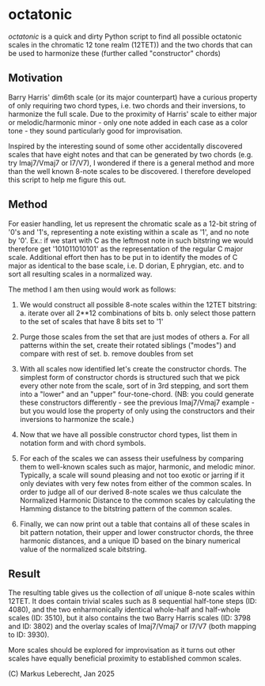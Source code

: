 # octatonic

_octatonic_ is a quick and dirty Python script to find all possible octatonic scales in the chromatic 12 tone realm (12TET)) and the two chords that can be used to harmonize these (further called "constructor" chords)

## Motivation
Barry Harris' dim6th scale (or its major counterpart) have a curious property of only requiring two chord types, i.e. two chords and their inversions, to harmonize the full scale. Due to the proximity of Harris' scale to either major or melodic/harmonic minor - only one note added in each case as a color tone - they sound particularly good for improvisation. 

Inspired by the interesting sound of some other accidentally discovered scales that have eight notes and that can be generated by two chords (e.g. try Imaj7/Vmaj7 or I7/V7), I wondered if there is a general method and more than the well known 8-note scales to be discovered. I therefore developed this script to help me figure this out. 

## Method

For easier handling, let us represent the chromatic scale as a 12-bit string of '0's and '1's, representing a note existing within a scale as '1', and no note by '0'. Ex.: if we start with C as the leftmost note in such bitstring we would therefore get '101011010101' as the representation of the regular C major scale. Additional effort then has to be put in to identify the modes of C major as identical to the base scale, i.e. D dorian, E phrygian, etc. and to sort all resulting scales in a normalized way. 

The method I am then using would work as follows:
1. We would construct all possible 8-note scales within the 12TET bitstring:
   a. iterate over all 2**12 combinations of bits
   b. only select those pattern to the set of scales that have 8 bits set to '1'

2. Purge those scales from the set that are just modes of others
   a. For all patterns within the set, create their rotated siblings ("modes") and compare with rest of set.
   b. remove doubles from set
   
4. With all scales now identified let's create the constructor chords. The simplest form of constructor chords is structured such that we pick every other note from the scale, sort of in 3rd stepping, and sort them into a "lower" and an "upper" four-tone-chord. (NB: you could generate these constructors differently - see the previous Imaj7/Vmaj7 example - but you would lose the property of only using the constructors and their inversions to harmonize the scale.)
5. Now that we have all possible constructor chord types, list them in notation form and with chord symbols.
6. For each of the scales we can assess their usefulness by comparing them to well-known scales such as major, harmonic, and melodic minor. Typically, a scale will sound pleasing and not too exotic or jarring if it only deviates with very few notes from either of the common scales. In order to judge all of our derived 8-note scales we thus calculate the Normalized Harmonic Distance to the common scales by calculating the Hamming distance to the bitstring pattern of the common scales.
8. Finally, we can now print out a table that contains all of these scales in bit pattern notation, their upper and lower constructor chords, the three harmonic distances, and a unique ID based on the binary numerical value of the normalized scale bitstring.

## Result
The resulting table gives us the collection of _all_ unique 8-note scales within 12TET. It does contain trivial scales such as 8 sequential half-tone steps (ID: 4080), and the two enharmonically identical  whole-half and half-whole scales (ID: 3510), but it also contains the two Barry Harris scales (ID: 3798 and ID: 3802) and the overlay scales of Imaj7/Vmaj7 or I7/V7 (both mapping to ID: 3930).

More scales should be explored for improvisation as it turns out other scales have equally beneficial proximity to established common scales. 

(C) Markus Leberecht, Jan 2025

